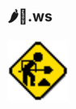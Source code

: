 # 🌶️🐔.ws

<img width="120" src="under-construction.gif" alt="Under Construction" style="image-rendering: crisp-edges;">

